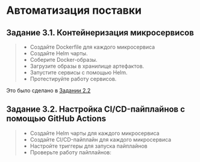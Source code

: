# Автоматизация поставки

## Задание 3.1. Контейнеризация микросервисов

> - Создайте Dockerfile для каждого микросервиса
> - Создайте Helm чарты.
> - Соберите Docker-образы. 
> - Загрузите образы в хранилище артефактов.  
> - Запустите сервисы с помощью Helm. 
> - Протестируйте работу сервисов. 

Это было сделано в [Задании 2.2](../task-2-2/README.md)

## Задание 3.2. Настройка CI/CD-пайплайнов c помощью GitHub Actions

> - Создайте Helm чарты для каждого микросервиса
> - Создайте CI/CD-пайплайн для каждого микросервиса
> - Настройте триггеры для запуска пайплайнов
> - Проверьте работу пайплайнов:

